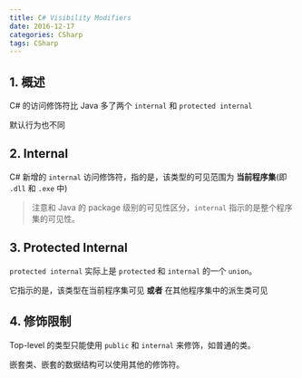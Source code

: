 ```yaml
---
title: C# Visibility Modifiers
date: 2016-12-17
categories: CSharp
tags: CSharp
---
```


## 1. 概述

C# 的访问修饰符比 Java 多了两个 `internal` 和 `protected internal`

默认行为也不同


<!-- more -->

## 2. Internal

C# 新增的 `internal` 访问修饰符，指的是，该类型的可见范围为 **当前程序集**(即 `.dll` 和 `.exe` 中)

> 注意和 Java 的 package 级别的可见性区分，`internal` 指示的是整个程序集的可见性。

## 3. Protected Internal

`protected internal` 实际上是 `protected` 和 `internal` 的一个 `union`。

它指示的是，该类型在当前程序集可见 **或者** 在其他程序集中的派生类可见

## 4. 修饰限制

Top-level 的类型只能使用 `public` 和 `internal` 来修饰，如普通的类。

嵌套类、嵌套的数据结构可以使用其他的修饰符。
